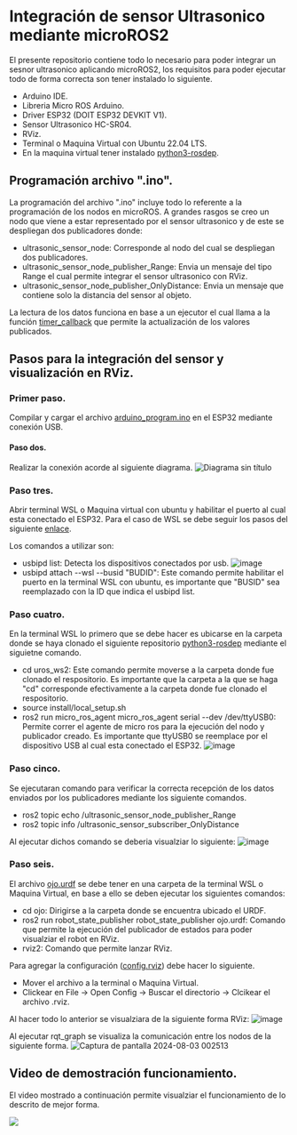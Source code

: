 # Integración de sensor Ultrasonico mediante microROS2
El presente repositorio contiene todo lo necesario para poder integrar un sesnor ultrasonico aplicando microROS2, los requisitos para poder ejecutar todo de forma correcta son tener instalado lo siguiente.
- Arduino IDE.
- Libreria Micro ROS Arduino.
- Driver ESP32 (DOIT ESP32 DEVKIT V1).
- Sensor Ultrasonico HC-SR04.
- RViz.
- Terminal o Maquina Virtual con Ubuntu 22.04 LTS.
- En la maquina virtual tener instalado [python3-rosdep](https://github.com/micro-ROS/micro_ros_setup.git).

## Programación archivo ".ino".

La programación del archivo ".ino" incluye todo lo referente a la programación de los nodos en microROS. A grandes rasgos se creo un nodo que viene a estar representado por el sensor ultrasonico y de este se despliegan dos publicadores donde:

- ultrasonic_sensor_node: Corresponde al nodo del cual se despliegan dos publicadores.
- ultrasonic_sensor_node_publisher_Range: Envia un mensaje del tipo Range el cual permite integrar el sensor ultrasonico con RViz.
- ultrasonic_sensor_node_publisher_OnlyDistance: Envia un mensaje que contiene solo la distancia del sensor al objeto.

La lectura de los datos funciona en base a un ejecutor el cual llama a la función [timer_callback](https://github.com/Willica/microROS2-Sensor-Ultrasonico/blob/main/arduino_program/arduino_program.ino) que permite la actualización de los valores publicados.

## Pasos para la integración del sensor y visualización en RViz.

### Primer paso.

Compilar y cargar el archivo [arduino_program.ino](https://github.com/Willica/microROS2-Sensor-Ultrasonico/blob/main/arduino_program/arduino_program.ino) en el ESP32 mediante conexión USB.

#### Paso dos.

Realizar la conexión acorde al siguiente diagrama.
![Diagrama sin título](https://github.com/user-attachments/assets/240ad212-2a0f-4b90-99cb-37179ac265b3)

### Paso tres.

Abrir terminal WSL o Maquina virtual con ubuntu y habilitar el puerto al cual esta conectado el ESP32.
Para el caso de WSL se debe seguir los pasos del siguiente [enlace](https://learn.microsoft.com/es-mx/windows/wsl/connect-usb#attach-a-usb-device).

Los comandos a utilizar son:
- usbipd list: Detecta los dispositivos conectados por usb.
![image](https://github.com/user-attachments/assets/d49a7ce5-2bda-438f-bc72-82bbd4f14fbf)
- usbipd attach --wsl --busid "BUDID": Este comando permite habilitar el puerto en la terminal WSL con ubuntu, es importante que "BUSID" sea reemplazado con la ID que indica el usbipd list.

### Paso cuatro.

En la terminal WSL lo primero que se debe hacer es ubicarse en la carpeta donde se haya clonado el siguiente repositorio [python3-rosdep](https://github.com/micro-ROS/micro_ros_setup.git) mediante el siguietne comando.

- cd uros_ws2: Este comando permite moverse a la carpeta donde fue clonado el respositorio. Es importante que la carpeta a la que se haga "cd" corresponde efectivamente a la carpeta donde fue clonado el respositorio.
- source install/local_setup.sh
- ros2 run micro_ros_agent micro_ros_agent serial --dev /dev/ttyUSB0: Permite correr el agente de micro ros para la ejecución del nodo y publicador creado. Es importante que ttyUSB0 se reemplace por el dispositivo USB al cual esta conectado el ESP32.
![image](https://github.com/user-attachments/assets/5ff6b645-05b0-4f71-9892-cdf93f477816)

### Paso cinco.

Se ejecutaran comando para verificar la correcta recepción de los datos enviados por los publicadores mediante los siguiente comandos.
- ros2 topic echo /ultrasonic_sensor_node_publisher_Range
- ros2 topic info /ultrasonic_sensor_subscriber_OnlyDistance

Al ejecutar dichos comando se deberia visualziar lo siguiente:
![image](https://github.com/user-attachments/assets/f37a66a5-42dc-4ce8-ba81-38f674b9a369)

### Paso seis.

El archivo [ojo.urdf](https://github.com/Willica/microROS2-Sensor-Ultrasonico/blob/main/Ojo_URDF/ojo.urdf) se debe tener en una carpeta de la terminal WSL o Maquina Virtual, en base a ello se deben ejecutar los siguientes comandos:

- cd ojo: Dirigirse a la carpeta donde se encuentra ubicado el URDF.
- ros2 run robot_state_publisher robot_state_publisher ojo.urdf: Comando que permite la ejecución del publicador de estados para poder visualziar el robot en RViz.
- rviz2: Comando que permite lanzar RViz.

Para agregar la configuración ([config.rviz](https://github.com/Willica/microROS2-Sensor-Ultrasonico/tree/main/rviz_config)) debe hacer lo siguiente.
- Mover el archivo a la terminal o Maquina Virtual.
- Clickear en File -> Open Config -> Buscar el directorio -> Clcikear el archivo .rviz.

Al hacer todo lo anterior se visualziara de la siguiente forma RViz:
![image](https://github.com/user-attachments/assets/9ec93f36-9613-4351-aa5e-a798b82a770d)

Al ejecutar rqt_graph se visualiza la comunicación entre los nodos de la siguiente forma.
![Captura de pantalla 2024-08-03 002513](https://github.com/user-attachments/assets/dd793a70-984a-4cb5-8a48-f35b155fd7be)


## Video de demostración funcionamiento.
El video mostrado a continuación permite visualziar el funcionamiento de lo descrito de mejor forma.

[![](https://youtu.be/f4G8VMUO8RI)](https://youtu.be/f4G8VMUO8RI)






 

